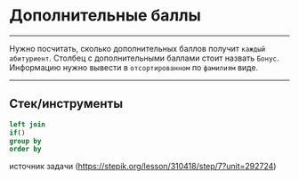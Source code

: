 # Дополнительные баллы

___


Нужно посчитать, сколько дополнительных баллов получит `каждый абитуриент`. Столбец с дополнительными баллами стоит назвать `Бонус`. Информацию нужно вывести в `отсортированном` по `фамилиям` виде.
___

## Стек/инструменты


```sql
left join
if()
group by
order by
```

источник задачи (https://stepik.org/lesson/310418/step/7?unit=292724)
